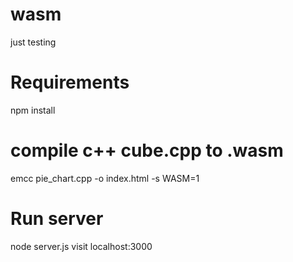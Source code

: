 # wasm
just testing

# Requirements
npm install

# compile c++ cube.cpp to .wasm
emcc pie_chart.cpp -o index.html -s WASM=1

# Run server
node server.js
visit localhost:3000
